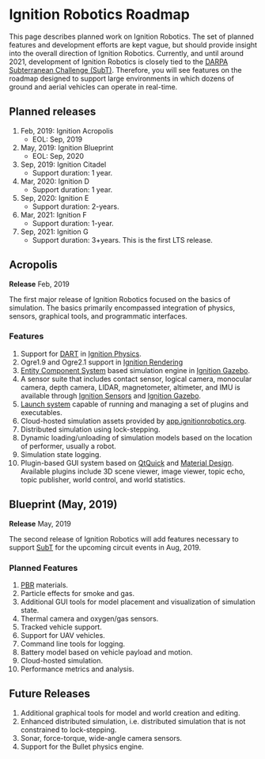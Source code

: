 # Ignition Robotics Roadmap

This page describes planned work on Ignition Robotics. The set of planned features and development efforts are kept vague, but should provide insight into the overall direction of Ignition Robotics. Currently, and until around 2021, development of Ignition Robotics is closely tied to the [DARPA Subterranean Challenge (SubT)](https://subtchallenge.com). Therefore, you will see features on the roadmap designed to support large environments in which dozens of ground and aerial vehicles can operate in real-time.

## Planned releases

1. Feb, 2019: Ignition Acropolis
    * EOL: Sep, 2019
2. May, 2019: Ignition Blueprint
    * EOL: Sep, 2020
3. Sep, 2019: Ignition Citadel
    * Support duration: 1 year. 
4. Mar, 2020: Ignition D
    * Support duration: 1 year. 
5. Sep, 2020: Ignition E
    * Support duration: 2-years.
6. Mar, 2021: Ignition F
    * Support duration: 1-year.
7. Sep, 2021: Ignition G
    * Support duration: 3+years. This is the first LTS release.

## Acropolis
**Release** Feb, 2019

The first major release of Ignition Robotics focused on the basics of simulation. The basics primarily encompassed integration of physics, sensors, graphical tools, and programmatic interfaces.

### Features

1. Support for [DART](https://dartsim.github.io/) in [Ignition Physics](/libs/physics).
2. Ogre1.9 and Ogre2.1 support in [Ignition Rendering](/libs/rendering)
3. [Entity Component System](https://en.wikipedia.org/wiki/Entity_component_system) based simulation engine in [Ignition Gazebo](/libs/gazebo).
4. A sensor suite that includes contact sensor, logical camera, monocular camera, depth camera, LIDAR, magnetometer, altimeter, and IMU is available through [Ignition Sensors](/libs/sensors) and [Ignition Gazebo](/libs/gazebo).
5. [Launch system](/libs/launch) capable of running and managing a set of plugins and executables.
6. Cloud-hosted simulation assets provided by [app.ignitionrobotics.org](https://app.ignitionrobotics.org).
7. Distributed simulation using lock-stepping.
8. Dynamic loading/unloading of simulation models based on the location of performer, usually a robot. 
9. Simulation state logging.
10. Plugin-based GUI system based on [QtQuick](https://en.wikipedia.org/wiki/Qt_Quick) and [Material Design](https://material.io/design/). Available
    plugins include 3D scene viewer, image viewer, topic echo, topic
    publisher, world control, and world statistics.

## Blueprint (May, 2019)
**Release** May, 2019

The second release of Ignition Robotics will add features necessary to support [SubT](https://subtchallenge.com) for the upcoming circuit events in Aug, 2019.

### Planned Features

1. [PBR](https://en.wikipedia.org/wiki/Physically_based_rendering) materials.
2. Particle effects for smoke and gas.
3. Additional GUI tools for model placement and visualization of simulation state.
4. Thermal camera and oxygen/gas sensors.
5. Tracked vehicle support.
6. Support for UAV vehicles.
7. Command line tools for logging.
8. Battery model based on vehicle payload and motion.
9. Cloud-hosted simulation.
10. Performance metrics and analysis.

## Future Releases

1. Additional graphical tools for model and world creation and editing.
2. Enhanced distributed simulation, i.e. distributed simulation that is not constrained to lock-stepping.
3. Sonar, force-torque, wide-angle camera sensors.
4. Support for the Bullet physics engine.

